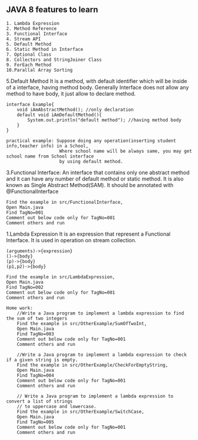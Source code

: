 JAVA 8 features to learn
------------------------
    1. Lambda Expression
    2. Method Reference
    3. Functional Interface
    4. Stream API
    5. Default Method
    6. Static Method in Interface
    7. Optional Class
    8. Collectors and StringJoiner Class
    9. ForEach Method
    10.Parallal Array Sorting

5.Default Method
    It is a method, with default identifier which will be inside of a interface, having method body. 
    Generally Interface does not allow any method to have body, it just allow to declare method.

    interface Example{
        void iAmAbstractMethod(); //only declaration
        default void iAmDefaultMethod(){
            System.out.println("default method"); //having method body
        }
    }
    
    practical example: Suppose doing any operation(inserting student info,teacher info) in a School,
                        Where school name will be always same, you may get school name from School interface
                        by using default method.

3.Functional Interface:
    An interface that contains only one abstract method and it can have any number of default 
    method or static method. It is also known as Single Abstract Method(SAM).
    It should be annotated with @FunctionalInterface

    Find the example in src/FunctionalInterface, 
    Open Main.java
    Find TagNo=001
    Comment out below code only for TagNo=001
    Comment others and run

1.Lambda Expression
    It is an expression that represent a Functional Interface. It is used in operation on stream collection.
    
    (arguments)->{expression}
    ()->{body}
    (p)->{body}
    (p1,p2)->{body}

    Find the example in src/LambdaExpression,
    Open Main.java
    Find TagNo=002
    Comment out below code only for TagNo=001
    Comment others and run
    
    Home work:
        //Write a Java program to implement a lambda expression to find the sum of two integers
        Find the example in src/OtherExample/SumOfTwoInt,
        Open Main.java
        Find TagNo=003
        Comment out below code only for TagNo=001
        Comment others and run

        //Write a Java program to implement a lambda expression to check if a given string is empty.
        Find the example in src/OtherExample/CheckForEmptyString,
        Open Main.java
        Find TagNo=004
        Comment out below code only for TagNo=001
        Comment others and run
        
        // Write a Java program to implement a lambda expression to convert a list of strings
        // to uppercase and lowercase.
        Find the example in src/OtherExample/SwitchCase,
        Open Main.java
        Find TagNo=005
        Comment out below code only for TagNo=001
        Comment others and run